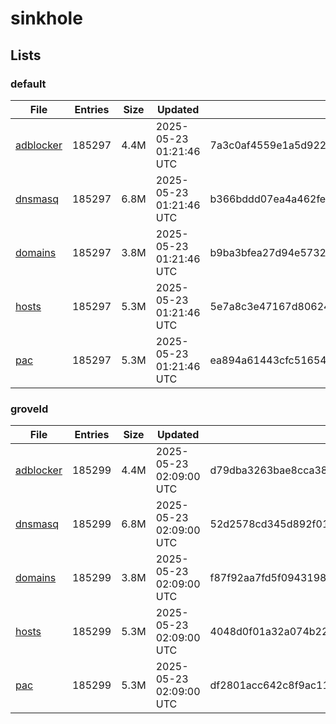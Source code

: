 # sinkhole

## Lists

### default

|File|Entries|Size|Updated|Hash|
|-|-|-|-|-|
|[adblocker](https://raw.githubusercontent.com/groveld/sinkhole/lists/default/adblocker.txt)|185297|4.4M|2025-05-23 01:21:46 UTC|7a3c0af4559e1a5d922e571292b22ee5e3affabe8d74f50bc85818e3c2e75a40|
|[dnsmasq](https://raw.githubusercontent.com/groveld/sinkhole/lists/default/dnsmasq.txt)|185297|6.8M|2025-05-23 01:21:46 UTC|b366bddd07ea4a462fe8f5a206f4b51b4ab6c98ac8968c8825134c48df5b40df|
|[domains](https://raw.githubusercontent.com/groveld/sinkhole/lists/default/domains.txt)|185297|3.8M|2025-05-23 01:21:46 UTC|b9ba3bfea27d94e5732452e4d5a39f5b277c287b7711567e9e12dd3b8224244d|
|[hosts](https://raw.githubusercontent.com/groveld/sinkhole/lists/default/hosts.txt)|185297|5.3M|2025-05-23 01:21:46 UTC|5e7a8c3e47167d80624f9330219a3739336202bb4f869ae560370a7d6969225a|
|[pac](https://raw.githubusercontent.com/groveld/sinkhole/lists/default/pac.txt)|185297|5.3M|2025-05-23 01:21:46 UTC|ea894a61443cfc51654987ff5efe3e3a083b496dbe1772d5b91d774002e0797d|

### groveld

|File|Entries|Size|Updated|Hash|
|-|-|-|-|-|
|[adblocker](https://raw.githubusercontent.com/groveld/sinkhole/lists/groveld/adblocker.txt)|185299|4.4M|2025-05-23 02:09:00 UTC|d79dba3263bae8cca382a50b5f12b7a7ce490ec373d0786f634f56ffe207e69f|
|[dnsmasq](https://raw.githubusercontent.com/groveld/sinkhole/lists/groveld/dnsmasq.txt)|185299|6.8M|2025-05-23 02:09:00 UTC|52d2578cd345d892f01891cf0bc3d0ec03480162573e40346875c8f0724e3366|
|[domains](https://raw.githubusercontent.com/groveld/sinkhole/lists/groveld/domains.txt)|185299|3.8M|2025-05-23 02:09:00 UTC|f87f92aa7fd5f094319852bec65c60b3e6f39b09f1a09a48d0ee09ed10c1a396|
|[hosts](https://raw.githubusercontent.com/groveld/sinkhole/lists/groveld/hosts.txt)|185299|5.3M|2025-05-23 02:09:00 UTC|4048d0f01a32a074b221eec5696f3c530802aa9e37a25e216b8c76355afedd8d|
|[pac](https://raw.githubusercontent.com/groveld/sinkhole/lists/groveld/pac.txt)|185299|5.3M|2025-05-23 02:09:00 UTC|df2801acc642c8f9ac11d5698b5a6c0d1c0dd866328e8900741d0907138b9bac|
